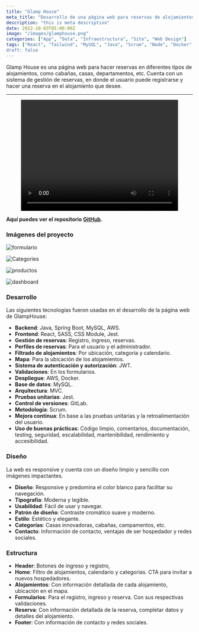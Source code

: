 ```yaml
---
title: "Glamp House"
meta_title: "Desarrollo de una página web para reservas de alojamientos"
description: "this is meta description"
date: 2022-10-03T05:00:00Z
image: "/images/glamphouse.png"
categories: ["App", "Data", "Infraestructura", "Site", "Web Design"]
tags: ["React", "Tailwind", "MySQL", "Java", "Scrum", "Node", "Docker", "AWS", "Jest", SASS, CssModule, SpringBoot, StyledComponents"]
draft: false
---
```

Glamp House es una página web para hacer reservas en diferentes tipos de alojamientos, como cabañas, casas, departamentos, etc. Cuenta con un sistema de gestión de reservas, en donde el usuario puede registrarse y hacer una reserva en el alojamiento que desee.

---

<div style={{ display: 'flex', marginBottom: '20px' }}>
  <div style={{ flex: 1, marginRight: '20px' }}>
    <figure>
        <video
            controls
            width="100%"
            height="300"
            style={{ width: '100%', marginTop: '20px' }}
        >
        <source src="/videos/glamphouse.mp4" type="video/mp4" />
      </video>
    </figure>
  </div>
</div>

**Aquí puedes ver el repositorio [GitHub](https://github.com/DaisyDewD/GlampHouse).**



### Imágenes del proyecto

<Tabs>

<Tab name="Formulario">

![formulario](/images/glamphouse-1.png)
</Tab>

<Tab name="Categories">

![Categories](/images/glamphouse-2.png)
</Tab>

<Tab name="Productos">

![productos](/images/glamphouse-3.png)

</Tab>

<Tab name="Gestión de reservas">

![dashboard](/images/glamphouse-4.png)

</Tab>

</Tabs>


### Desarrollo
Las siguientes tecnologías fueron usadas en el desarrollo de la página web de GlampHouse:

* **Backend**: Java, Spring Boot, MySQL, AWS.
* **Frontend**: React, SASS, CSS Module, Jest.
* **Gestión de reservas**: Registro, ingreso, reservas.
* **Perfiles de reservas**: Para el usuario y el administrador.
* **Filtrado de alojamientos**: Por ubicación, categoría y calendario.
* **Mapa**: Para la ubicación de los alojamientos.
* **Sistema de autenticación y autorización**: JWT.
* **Validaciones**: En los formularios.
* **Despliegue**: AWS, Docker.
* **Base de datos**: MySQL.
* **Arquitectura**: MVC.
* **Pruebas unitarias**: Jest.
* **Control de versiones**: GitLab.
* **Metodología**: Scrum.
* **Mejora continua**: En base a las pruebas unitarias y la retroalimentación del usuario.
* **Uso de buenas prácticas**: Código limpio, comentarios, documentación, testing, seguridad, escalabilidad, mantenibilidad, rendimiento y accesibilidad.



### Diseño

La web es responsive y cuenta con un diseño limpio y sencillo con imágenes impactantes. 

* **Diseño**: Responsive y predomina el color blanco para facilitar su navegación.
* **Tipografía**: Moderna y legible.
* **Usabilidad**: Fácil de usar y navegar.
* **Patrón de diseño**: Contraste cromático suave y moderno.
* **Estilo**: Estético y elegante.
* **Categorías**: Casas innovadoras, cabañas, campamentos, etc.
* **Contacto**: Información de contacto, ventajas de ser hospedador y redes sociales.

### Estructura

* **Header**: Botones de ingreso y registro, 
* **Home**: Filtro de alojamientos, calendario y categorías. CTA para invitar a nuevos hospedadores.
* **Alojamientos**: Con información detallada de cada alojamiento, ubicación en el mapa.
* **Formularios**: Para el registro, ingreso y reserva. Con sus respectivas validaciones.
* **Reserva**: Con información detallada de la reserva, completar datos y detalles del alojamiento.
* **Footer**: Con información de contacto y redes sociales.